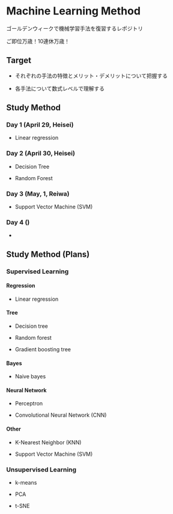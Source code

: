 # Machine Learning Method

ゴールデンウィークで機械学習手法を復習するレポジトリ

ご即位万歳！10連休万歳！

## Target

- それぞれの手法の特徴とメリット・デメリットについて把握する

- 各手法について数式レベルで理解する

## Study Method

### Day 1 (April 29, Heisei)

- Linear regression

### Day 2 (April 30, Heisei)

- Decision Tree

- Random Forest

### Day 3 (May, 1, Reiwa)

- Support Vector Machine (SVM)


### Day 4 ()

- 

## Study Method (Plans)

### Supervised Learning

#### Regression

- Linear regression

#### Tree

- Decision tree

- Random forest

- Gradient boosting tree

#### Bayes

- Naive bayes

#### Neural Network

- Perceptron

- Convolutional Neural Network (CNN)

#### Other

- K-Nearest Neighbor (KNN)

- Support Vector Machine (SVM)

### Unsupervised Learning

- k-means

- PCA

- t-SNE